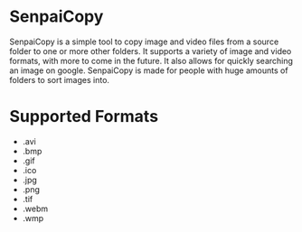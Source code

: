 # SenpaiCopy
SenpaiCopy is a simple tool to copy image and video files from a source folder to one or more other folders.
It supports a variety of image and video formats, with more to come in the future.
It also allows for quickly searching an image on google.
SenpaiCopy is made for people with huge amounts of folders to sort images into.

# Supported Formats
* .avi
* .bmp
* .gif
* .ico
* .jpg
* .png
* .tif
* .webm
* .wmp
